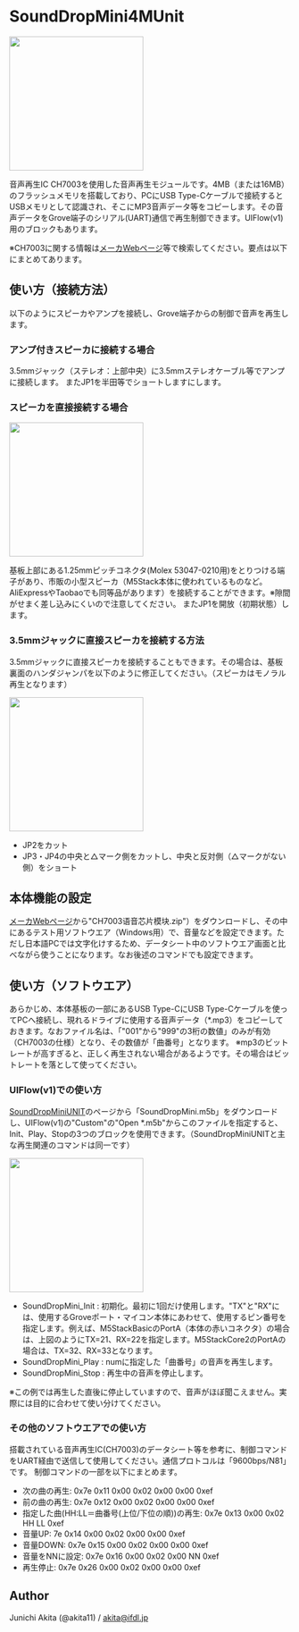 # SoundDropMini4MUnit

<img src="https://github.com/akita11/SoundDropMini4MUnit/blob/main/SoundDropMini4MUnit.jpg" width="240px">

音声再生IC CH7003を使用した音声再生モジュールです。4MB（または16MB）のフラッシュメモリを搭載しており、PCにUSB Type-Cケーブルで接続するとUSBメモリとして認識され、そこにMP3音声データ等をコピーします。その音声データをGrove端子のシリアル(UART)通信で再生制御できます。UIFlow(v1)用のブロックもあります。

※CH7003に関する情報は[メーカWebページ](https://www.ch2003.com/h-col-124.html)等で検索してください。要点は以下にまとめてあります。


## 使い方（接続方法）

以下のようにスピーカやアンプを接続し、Grove端子からの制御で音声を再生します。

### アンプ付きスピーカに接続する場合

3.5mmジャック（ステレオ：上部中央）に3.5mmステレオケーブル等でアンプに接続します。
またJP1を半田等でショートしますにします。


### スピーカを直接接続する場合

<img src="https://github.com/akita11/SoundDropMini4MUnit/blob/main/SoundDropMini4MUnit_spk.jpg" width="240px">

基板上部にある1.25mmピッチコネクタ(Molex 53047-0210用)をとりつける端子があり、市販の小型スピーカ（M5Stack本体に使われているものなど。AliExpressやTaobaoでも同等品があります）を接続することができます。※隙間がせまく差し込みにくいので注意してください。
またJP1を開放（初期状態）します。


### 3.5mmジャックに直接スピーカを接続する方法

3.5mmジャックに直接スピーカを接続することもできます。その場合は、基板裏面のハンダジャンパを以下のように修正してください。（スピーカはモノラル再生となります）

<img src="https://github.com/akita11/SoundDropMini4MUnit/blob/main/SoundDropMini4MUnit_back.jpg" width="240px">

- JP2をカット
- JP3・JP4の中央と△マーク側をカットし、中央と反対側（△マークがない側）をショート


## 本体機能の設定

[メーカWebページ](https://www.ch2003.com/h-col-124.html)から"CH7003语音芯片模块.zip"）をダウンロードし、その中にあるテスト用ソフトウエア（Windows用）で、音量などを設定できます。ただし日本語PCでは文字化けするため、データシート中のソフトウエア画面と比べながら使うことになります。なお後述のコマンドでも設定できます。


## 使い方（ソフトウエア）

あらかじめ、本体基板の一部にあるUSB Type-CにUSB Type-Cケーブルを使ってPCへ接続し、現れるドライブに使用する音声データ（*.mp3）をコピーしておきます。なおファイル名は、「"001"から"999"の3桁の数値」のみが有効（CH7003の仕様）となり、その数値が「曲番号」となります。
※mp3のビットレートが高すぎると、正しく再生されない場合があるようです。その場合はビットレートを落として使ってください。


### UIFlow(v1)での使い方

[SoundDropMiniUNIT](https://github.com/akita11/SoundDropMIniUNIT)のページから「SoundDropMini.m5b」をダウンロードし、UIFlow(v1)の"Custom"の"Open *.m5b"からこのファイルを指定すると、Init、Play、Stopの3つのブロックを使用できます。（SoundDropMiniUNITと主な再生関連のコマンドは同一です）

<img src="https://github.com/akita11/SoundDropMini4MUnit/blob/main/SoundDropMini4M_Block.png" width="240px">

- SoundDropMini_Init : 初期化。最初に1回だけ使用します。"TX"と"RX"には、使用するGroveポート・マイコン本体にあわせて、使用するピン番号を指定します。例えば、M5StackBasicのPortA（本体の赤いコネクタ）の場合は、上図のようにTX=21、RX=22を指定します。M5StackCore2のPortAの場合は、TX=32、RX=33となります。
- SoundDropMini_Play : numに指定した「曲番号」の音声を再生します。
- SoundDropMini_Stop : 再生中の音声を停止します。

※この例では再生した直後に停止していますので、音声がほぼ聞こえません。実際には目的に合わせて使い分けてください。


### その他のソフトウエアでの使い方

搭載されている音声再生IC(CH7003)のデータシート等を参考に、制御コマンドをUART経由で送信して使用してください。通信プロトコルは「9600bps/N81」です。
制御コマンドの一部を以下にまとめます。

- 次の曲の再生: 0x7e 0x11 0x00 0x02 0x00 0x00 0xef
- 前の曲の再生: 0x7e 0x12 0x00 0x02 0x00 0x00 0xef
- 指定した曲(HH:LL＝曲番号(上位/下位の順))の再生: 0x7e 0x13 0x00 0x02 HH LL 0xef
- 音量UP: 7e 0x14 0x00 0x02 0x00 0x00 0xef
- 音量DOWN: 0x7e 0x15 0x00 0x02 0x00 0x00 0xef
- 音量をNNに設定: 0x7e 0x16 0x00 0x02 0x00 NN 0xef
- 再生停止: 0x7e 0x26 0x00 0x02 0x00 0x00 0xef


## Author

Junichi Akita (@akita11) / akita@ifdl.jp
